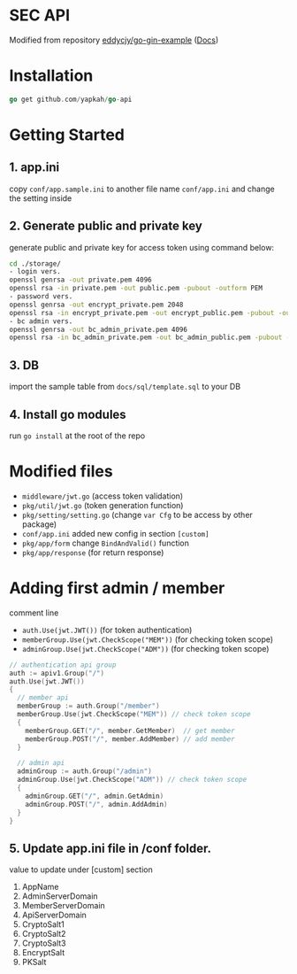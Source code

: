 # SEC API

Modified from repository [eddycjy/go-gin-example](https://github.com/eddycjy/go-gin-example) ([Docs](https://github.com/EDDYCJY/go-gin-example/blob/master/README_ZH.md))

# Installation

```go
go get github.com/yapkah/go-api
```

# Getting Started

## 1. app.ini

copy `conf/app.sample.ini` to another file name `conf/app.ini` and change the setting inside

## 2. Generate public and private key

generate public and private key for access token using command below:

```sh
cd ./storage/
- login vers.
openssl genrsa -out private.pem 4096
openssl rsa -in private.pem -out public.pem -pubout -outform PEM
- password vers.
openssl genrsa -out encrypt_private.pem 2048
openssl rsa -in encrypt_private.pem -out encrypt_public.pem -pubout -outform PEM
- bc admin vers.
openssl genrsa -out bc_admin_private.pem 4096
openssl rsa -in bc_admin_private.pem -out bc_admin_public.pem -pubout -outform PEM
```

## 3. DB

import the sample table from `docs/sql/template.sql` to your DB

## 4. Install go modules

run `go install` at the root of the repo

# Modified files

- `middleware/jwt.go` (access token validation)
- `pkg/util/jwt.go` (token generation function)
- `pkg/setting/setting.go` (change `var Cfg` to be access by other package)
- `conf/app.ini` added new config in section `[custom]`
- `pkg/app/form` change `BindAndValid()` function
- `pkg/app/response` (for return response)

# Adding first admin / member

comment line

- `auth.Use(jwt.JWT())` (for token authentication)
- `memberGroup.Use(jwt.CheckScope("MEM"))` (for checking token scope)
- `adminGroup.Use(jwt.CheckScope("ADM"))` (for checking token scope)

```go
// authentication api group
auth := apiv1.Group("/")
auth.Use(jwt.JWT())
{
  // member api
  memberGroup := auth.Group("/member")
  memberGroup.Use(jwt.CheckScope("MEM")) // check token scope
  {
    memberGroup.GET("/", member.GetMember)  // get member
    memberGroup.POST("/", member.AddMember) // add member
  }

  // admin api
  adminGroup := auth.Group("/admin")
  adminGroup.Use(jwt.CheckScope("ADM")) // check token scope
  {
    adminGroup.GET("/", admin.GetAdmin)
    adminGroup.POST("/", admin.AddAdmin)
  }
}
```

## 5. Update app.ini file in /conf folder.

value to update under [custom] section

1. AppName
2. AdminServerDomain
3. MemberServerDomain
4. ApiServerDomain
5. CryptoSalt1
6. CryptoSalt2
7. CryptoSalt3
8. EncryptSalt
9. PKSalt
